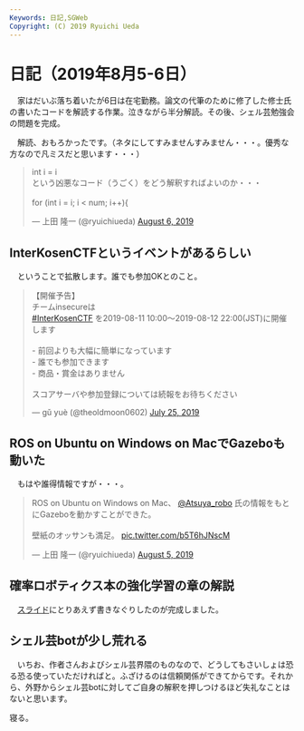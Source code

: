 ```yaml
---
Keywords: 日記,SGWeb
Copyright: (C) 2019 Ryuichi Ueda
---
```


# 日記（2019年8月5-6日）

　家はだいぶ落ち着いたが6日は在宅勤務。論文の代筆のために修了した修士氏の書いたコードを解読する作業。泣きながら半分解読。その後、シェル芸勉強会の問題を完成。

　解読、おもろかったです。（ネタにしてすみませんすみません・・・。優秀な方なので凡ミスだと思います・・・）

<blockquote class="twitter-tweet" data-partner="tweetdeck"><p lang="ja" dir="ltr">int i = i<br>という凶悪なコード（うごく）をどう解釈すればよいのか・・・<br><br>for (int i = i; i &lt; num; i++){</p>&mdash; 上田 隆一 (@ryuichiueda) <a href="https://twitter.com/ryuichiueda/status/1158609948282015746?ref_src=twsrc%5Etfw">August 6, 2019</a></blockquote>
<script async src="https://platform.twitter.com/widgets.js" charset="utf-8"></script>



## InterKosenCTFというイベントがあるらしい

　ということで拡散します。誰でも参加OKとのこと。

<blockquote class="twitter-tweet" data-partner="tweetdeck"><p lang="ja" dir="ltr">【開催予告】<br>チームinsecureは <br> <a href="https://twitter.com/hashtag/InterKosenCTF?src=hash&amp;ref_src=twsrc%5Etfw">#InterKosenCTF</a> を2019-08-11 10:00〜2019-08-12 22:00(JST)に開催します<br><br>- 前回よりも大幅に簡単になっています<br>- 誰でも参加できます<br>- 商品・賞金はありません<br><br>スコアサーバや参加登録については続報をお待ちください</p>&mdash; gǔ yuè (@theoldmoon0602) <a href="https://twitter.com/theoldmoon0602/status/1154347647186063360?ref_src=twsrc%5Etfw">July 25, 2019</a></blockquote>
<script async src="https://platform.twitter.com/widgets.js" charset="utf-8"></script>

## ROS on Ubuntu on Windows on MacでGazeboも動いた

　もはや誰得情報ですが・・・。

<blockquote class="twitter-tweet"><p lang="ja" dir="ltr">ROS on Ubuntu on Windows on Mac、 <a href="https://twitter.com/Atsuya_robo?ref_src=twsrc%5Etfw">@Atsuya_robo</a> 氏の情報をもとにGazeboを動かすことができた。<br><br>壁紙のオッサンも満足。 <a href="https://t.co/b5T6hJNscM">pic.twitter.com/b5T6hJNscM</a></p>&mdash; 上田 隆一 (@ryuichiueda) <a href="https://twitter.com/ryuichiueda/status/1158306515884728320?ref_src=twsrc%5Etfw">August 5, 2019</a></blockquote> <script async src="https://platform.twitter.com/widgets.js" charset="utf-8"></script>

## 確率ロボティクス本の強化学習の章の解説

　[スライド](https://ryuichiueda.github.io/LNPR_SLIDES/slides/chap11_60min.html?#/)にとりあえず書きなぐりしたのが完成しました。


## シェル芸botが少し荒れる

　いちお、作者さんおよびシェル芸界隈のものなので、どうしてもさいしょは恐る恐る使っていただければと。ふざけるのは信頼関係ができてからです。それから、外野からシェル芸botに対してご自身の解釈を押しつけるほど失礼なことはないと思います。


寝る。
